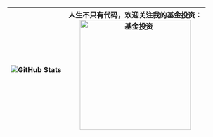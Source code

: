 ![GitHub Stats](https://github-readme-stats.vercel.app/api?username=jinguangyue&show_icons=true&theme=radical) | 人生不只有代码，欢迎关注我的基金投资：<br> <img src="https://github.com/jinguangyue/jinguangyue/assets/8803674/a079257a-ba7e-4bd8-9f05-9b0985209436" width="252" height="252" alt="基金投资"> |
|---|---|

